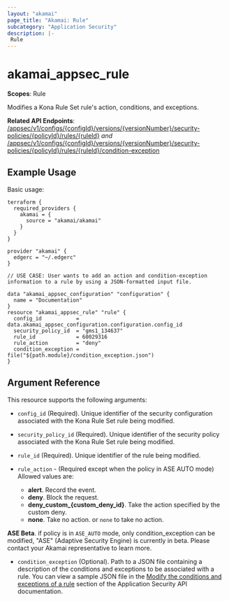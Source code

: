 ```yaml
---
layout: "akamai"
page_title: "Akamai: Rule"
subcategory: "Application Security"
description: |-
 Rule
---
```


# akamai_appsec_rule

**Scopes**: Rule

Modifies a Kona Rule Set rule's action, conditions, and exceptions.

**Related API Endpoints**: [/appsec/v1/configs/{configId}/versions/{versionNumber}/security-policies/{policyId}/rules/{ruleId}](https://techdocs.akamai.com/application-security/reference/put-rule) *and* [/appsec/v1/configs/{configId}/versions/{versionNumber}/security-policies/{policyId}/rules/{ruleId}/condition-exception](https://techdocs.akamai.com/application-security/reference/put-rule-condition-exception)

## Example Usage

Basic usage:

```
terraform {
  required_providers {
    akamai = {
      source = "akamai/akamai"
    }
  }
}

provider "akamai" {
  edgerc = "~/.edgerc"
}

// USE CASE: User wants to add an action and condition-exception information to a rule by using a JSON-formatted input file.

data "akamai_appsec_configuration" "configuration" {
  name = "Documentation"
}
resource "akamai_appsec_rule" "rule" {
  config_id           = data.akamai_appsec_configuration.configuration.config_id
  security_policy_id  = "gms1_134637"
  rule_id             = 60029316
  rule_action         = "deny"
  condition_exception = file("${path.module}/condition_exception.json")
}
```

## Argument Reference

This resource supports the following arguments:

- `config_id` (Required). Unique identifier of the security configuration associated with the Kona Rule Set rule being modified.

- `security_policy_id` (Required). Unique identifier of the security policy associated with the Kona Rule Set rule being modified.

- `rule_id` (Required). Unique identifier of the rule being modified.

- `rule_action` - (Required except when the policy in ASE AUTO mode) Allowed values are:
  - **alert**. Record the event.
  - **deny**. Block the request.
  - **deny_custom_{custom_deny_id}**. Take the action specified by the custom deny.
  - **none**. Take no action. or `none` to take no action.

 __ASE Beta__. if policy is in `ASE_AUTO` mode, only condition_exception can be modified, "ASE" (Adaptive Security Engine) is currently in beta. Please contact your Akamai representative to learn more.

- `condition_exception` (Optional). Path to a JSON file containing a description of the conditions and exceptions to be associated with a rule. You can view a sample JSON file in the [Modify the conditions and exceptions of a rule](https://developer.akamai.com/api/cloud_security/application_security/v1.html#putruleconditionexception) section of the Application Security API documentation.